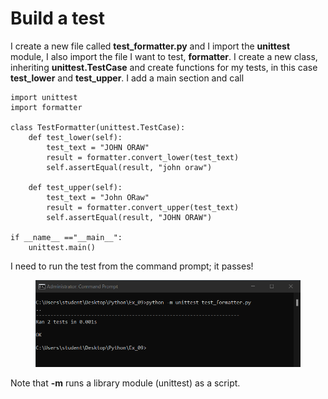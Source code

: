 # Build a test

I create a new file called **test\_formatter.py** and I import the **unittest** module, I also import the file I want to test, **formatter**. I create a new class, inheriting **unittest.TestCase** and create functions for my tests, in this case **test\_lower** and **test\_upper**. I add a main section and call&#x20;

```
import unittest
import formatter

class TestFormatter(unittest.TestCase):
    def test_lower(self):
        test_text = "JOHN ORAW"
        result = formatter.convert_lower(test_text)
        self.assertEqual(result, "john oraw")

    def test_upper(self):
        test_text = "John ORaw"
        result = formatter.convert_upper(test_text)
        self.assertEqual(result, "JOHN ORAW")

if __name__ =="__main__":
    unittest.main()

```

I need to run the test from the command prompt; it passes!

<figure><img src="../../.gitbook/assets/image (2).png" alt=""><figcaption></figcaption></figure>

Note that **-m** runs a library module (unittest) as a script.
